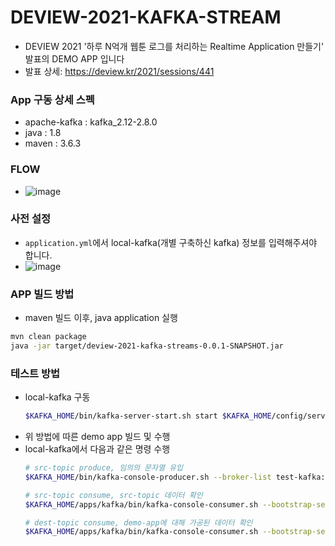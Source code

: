# DEVIEW-2021-KAFKA-STREAM
- DEVIEW 2021 '하루 N억개 웹툰 로그를 처리하는 Realtime Application 만들기' 발표의 DEMO APP 입니다
- 발표 상세: https://deview.kr/2021/sessions/441

### App 구동 상세 스펙
- apache-kafka : kafka_2.12-2.8.0
- java : 1.8
- maven : 3.6.3

### FLOW
- ![image](https://user-images.githubusercontent.com/10006290/143026013-4ac715b9-b85e-4a92-9d77-533feeac1204.png)

### 사전 설정
- `application.yml`에서 local-kafka(개별 구축하신 kafka) 정보를 입력해주셔야 합니다.
- ![image](https://user-images.githubusercontent.com/10006290/143025663-e71f66bc-2e3e-4eeb-9661-dcc2264e144a.png)


### APP 빌드 방법
- maven 빌드 이후, java application 실행
```bash
mvn clean package
java -jar target/deview-2021-kafka-streams-0.0.1-SNAPSHOT.jar
```

### 테스트 방법
- local-kafka 구동
  ```bash
  $KAFKA_HOME/bin/kafka-server-start.sh start $KAFKA_HOME/config/server.properties
  ```
- 위 방법에 따른 demo app 빌드 및 수행
- local-kafka에서 다음과 같은 명령 수행
  ```bash
  # src-topic produce, 임의의 문자열 유입
  $KAFKA_HOME/bin/kafka-console-producer.sh --broker-list test-kafka:9092 --topic src-topic
  
  # src-topic consume, src-topic 데이터 확인
  $KAFKA_HOME/apps/kafka/bin/kafka-console-consumer.sh --bootstrap-server test-kafka:9092 --topic src-topic
  
  # dest-topic consume, demo-app에 대해 가공된 데이터 확인
  $KAFKA_HOME/apps/kafka/bin/kafka-console-consumer.sh --bootstrap-server test-kafka:9092 --topic dest-topic
  ```
